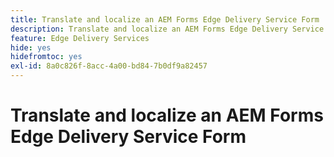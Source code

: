 ```yaml
---
title: Translate and localize an AEM Forms Edge Delivery Service Form
description: Translate and localize an AEM Forms Edge Delivery Service Form
feature: Edge Delivery Services
hide: yes
hidefromtoc: yes
exl-id: 8a0c826f-8acc-4a00-bd84-7b0df9a82457
---
```

# Translate and localize an AEM Forms Edge Delivery Service Form

